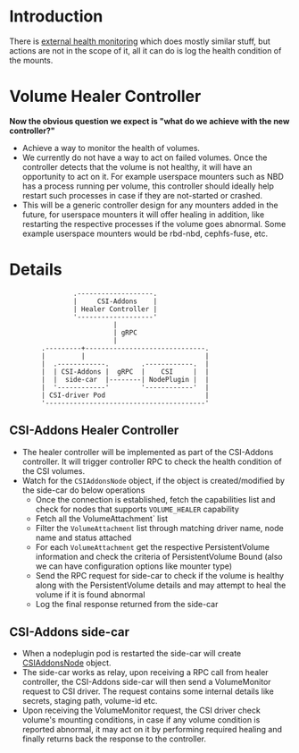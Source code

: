 # Introduction
There is [external health monitoring](https://github.com/kubernetes-csi/external-health-monitor/) which does mostly similar stuff, but actions are not in the scope of it, all it can do is log the health condition of the mounts.

# Volume Healer Controller

**Now the obvious question we expect is "what do we achieve with the new controller?"**
* Achieve a way to monitor the health of volumes.
* We currently do not have a way to act on failed volumes. Once the controller detects that the volume is not healthy, it will have an opportunity to act on it. For example userspace mounters such as NBD has a process running per volume, this controller should ideally help restart such processes in case if they are not-started or crashed.
* This will be a generic controller design for any mounters added in the future, for userspace mounters it will offer healing in addition, like restarting the respective processes if the volume goes abnormal. Some example userspace mounters would be rbd-nbd, cephfs-fuse, etc.

# Details

                    .-------------------.
                    |     CSI-Addons    |
                    | Healer Controller |
                    '-------------------'
                              |
                              | gRPC
                              |
            .---------+------------------------------.
            |         |                              |
            |  .------------.        .------------.  |
            |  | CSI-Addons |  gRPC  |    CSI     |  |
            |  |  side-car  |--------| NodePlugin |  |
            |  '------------'        '------------'  |
            | CSI-driver Pod                         |
            '----------------------------------------'

## CSI-Addons Healer Controller
* The healer controller will be implemented as part of the CSI-Addons controller. It will trigger controller RPC to check the health condition of the CSI volumes.
* Watch for the `CSIAddonsNode` object, if the object is created/modified by the side-car do below operations
    * Once the connection is established, fetch the capabilities list and check for nodes that supports `VOLUME_HEALER` capability
    * Fetch all the VolumeAttachment` list
    * Filter the `VolumeAttachment` list through matching driver name, node name and status attached
    * For each `VolumeAttachment` get the respective PersistentVolume information and check the criteria of PersistentVolume Bound (also we can have configuration options like mounter type)
    * Send the RPC request for side-car to check if the volume is healthy along with the PersistentVolume details and may attempt to heal the volume if it is found abnormal
    * Log the final response returned from the side-car

## CSI-Addons side-car
* When a nodeplugin pod is restarted the side-car will create [CSIAddonsNode](https://github.com/csi-addons/kubernetes-csi-addons/blob/main/api/v1alpha1/csiaddonsnode_types.go) object.
* The side-car works as relay, upon receiving a RPC call from healer controller, the CSI-Addons side-car will then send a VolumeMonitor request to CSI driver. The request contains some internal details like secrets, staging path, volume-id etc.
* Upon receiving the VolumeMonitor request, the CSI driver check volume's mounting conditions, in case if any volume condition is reported abnormal, it may act on it by performing required healing and finally returns back the response to the controller.
